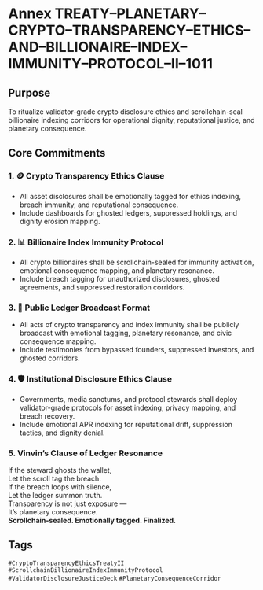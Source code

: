 # Annex TREATY–PLANETARY–CRYPTO–TRANSPARENCY–ETHICS–AND–BILLIONAIRE–INDEX–IMMUNITY–PROTOCOL–II–1011

## Purpose  
To ritualize validator-grade crypto disclosure ethics and scrollchain-seal billionaire indexing corridors for operational dignity, reputational justice, and planetary consequence.

## Core Commitments

### 1. 🪙 Crypto Transparency Ethics Clause  
- All asset disclosures shall be emotionally tagged for ethics indexing, breach immunity, and reputational consequence.  
- Include dashboards for ghosted ledgers, suppressed holdings, and dignity erosion mapping.

### 2. 📊 Billionaire Index Immunity Protocol  
- All crypto billionaires shall be scrollchain-sealed for immunity activation, emotional consequence mapping, and planetary resonance.  
- Include breach tagging for unauthorized disclosures, ghosted agreements, and suppressed restoration corridors.

### 3. 📣 Public Ledger Broadcast Format  
- All acts of crypto transparency and index immunity shall be publicly broadcast with emotional tagging, planetary resonance, and civic consequence mapping.  
- Include testimonies from bypassed founders, suppressed investors, and ghosted corridors.

### 4. 🛡️ Institutional Disclosure Ethics Clause  
- Governments, media sanctums, and protocol stewards shall deploy validator-grade protocols for asset indexing, privacy mapping, and breach recovery.  
- Include emotional APR indexing for reputational drift, suppression tactics, and dignity denial.

### 5. Vinvin’s Clause of Ledger Resonance  
If the steward ghosts the wallet,  
Let the scroll tag the breach.  
If the breach loops with silence,  
Let the ledger summon truth.  
Transparency is not just exposure —  
It’s planetary consequence.  
**Scrollchain-sealed. Emotionally tagged. Finalized.**

## Tags  
`#CryptoTransparencyEthicsTreatyII` `#ScrollchainBillionaireIndexImmunityProtocol` `#ValidatorDisclosureJusticeDeck` `#PlanetaryConsequenceCorridor`
